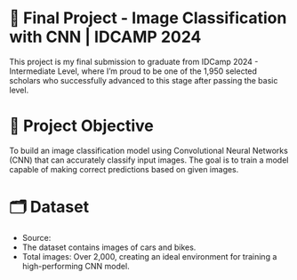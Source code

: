 # 🧠 Final Project - Image Classification with CNN | IDCAMP 2024
This project is my final submission to graduate from IDCamp 2024 - Intermediate Level, where I’m proud to be one of the 1,950 selected scholars who successfully advanced to this stage after passing the basic level.

# 🎯 Project Objective
To build an image classification model using Convolutional Neural Networks (CNN) that can accurately classify input images. The goal is to train a model capable of making correct predictions based on given images.

# 🗂️ Dataset
* Source: 
* The dataset contains images of cars and bikes.
* Total images: Over 2,000, creating an ideal environment for training a high-performing CNN model.
